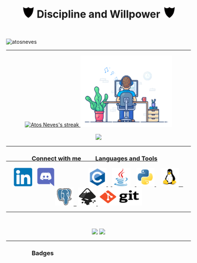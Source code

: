 


<h1 align="center"><img src="tenor3.gif" alt="" width="35" height="35"/> Discipline and Willpower <img src="tenor3.gif" alt="" width="35" height="35"/></h1>
<br>
<p align="left"> <img src="https://komarev.com/ghpvc/?username=atosneves&label=Profile%20views&color=0e75b6&style=flat" alt="atosneves" width="150" height="28"/> </p>
<hr>
<p align="center">
    <a href="https://github.com/AtosNeves">
        <img title="Streak" alt="Atos Neves's streak" src="https://github-readme-streak-stats.herokuapp.com/?user=atosneves&theme=dark&hide_border=true&stroke=0000&background=060A0CD0"/>
        <img title="Streak" alt="Atos Neves's streak" src="com.gif"width="250" height="195"/><br><br>
        <img src="https://github-profile-summary-cards.vercel.app/api/cards/profile-details?username=atosneves&theme=github_dark"/>
    

<hr>
<p align="center">
<h3 align="left">&nbsp&nbsp&nbsp&nbsp&nbsp&nbsp&nbsp&nbsp&nbsp&nbsp&nbsp&nbsp&nbsp&nbsp&nbsp&nbsp&nbsp&nbspConnect with me&nbsp&nbsp&nbsp&nbsp&nbsp&nbsp&nbsp&nbsp&nbsp&nbspLanguages and Tools</h3>
<p align="center">
<a href="https://www.linkedin.com/in/atos-neves/" target=""><img  src="linkedin.svg" alt="atosneves" height="" width="50" /></a>&nbsp;&nbsp;
<a href="https://discord.gg/AtosNeves#5322" target="blank"><img  src="discord.svg" alt="AtosNeves#5322" height="50" width="50" /></a>&nbsp&nbsp&nbsp&nbsp&nbsp&nbsp&nbsp&nbsp &nbsp&nbsp&nbsp&nbsp&nbsp&nbsp&nbsp&nbsp;&nbsp;&nbsp;&nbsp;&nbsp;&nbsp;
<a href="https://www.cprogramming.com/" target="_blank"><img src="c.svg" alt="c" width="50" height="50"/>  </a>  &nbsp;&nbsp;<a href="https://www.java.com" target="_blank"> <img src="java.svg" alt="java" width="50" height="50"/></a> &nbsp;&nbsp;<a href="https://www.python.org" target="_blank"> <img src="python.svg" alt="python" width="50" height="50"/> </a> &nbsp;&nbsp; <a href="https://www.linux.org/" target="_blank"> <img src="linux.svg" alt="linux" width="50" height="50"/> &nbsp;&nbsp;</a> <a href="https://www.postgresql.org" target="_blank"> <img src="postgresql.svg" alt="postgresql" width="50" height="50"/>&nbsp;&nbsp;</a>  <a href="https://inkscape.org/" target="_blank"> <img src="inkscape.svg" alt="Inkscape" width="50" height="50"/> </a>  <a href="https://git-scm.com/" target="_blank"> <img src="git.svg" alt="Git" width="120" height="50"/> </a></p>
<hr>
</p>
<br>
   

<p align="center">
    <img src="https://github-profile-summary-cards.vercel.app/api/cards/stats?username=atosneves&theme=github">
    <img src="https://github-readme-stats.vercel.app/api/top-langs/?username=atosneves&theme=white">
</p>
<hr>    
<h3 aligh="left">&nbsp&nbsp&nbsp&nbsp&nbsp&nbsp&nbsp&nbsp&nbsp&nbsp&nbsp&nbsp&nbsp&nbsp&nbsp&nbsp&nbsp&nbspBadges </h3><br><br>
<a href="https://catalog-education.oracle.com/pls/certview/sharebadge?id=B0178FDB66FA5F10FB4DDA173CD5E677EEE161A925E8332B4E307F40481B7B4C" alt="Oracle Cloud Infrastructure Foundations 2021 Certified Associate" src="Oracle1.jpg"height="150" width="150" >
 

